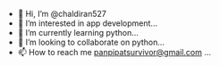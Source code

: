 - 👋 Hi, I’m @chaldiran527
- 👀 I’m interested in app development...
- 🌱 I’m currently learning python...
- 💞️ I’m looking to collaborate on python...
- 📫 How to reach me panpipatsurvivor@gmail.com ...

<!---
chaldiran527/chaldiran527 is a ✨ special ✨ repository because its `README.md` (this file) appears on your GitHub profile.
You can click the Preview link to take a look at your changes.
--->
